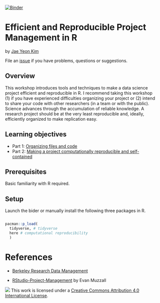 
[![Binder](https://mybinder.org/badge_logo.svg)](https://mybinder.org/v2/gh/dlab-berkeley/efficient-reproducible-project-management-in-R/master?urlpath=rstudio)

# Efficient and Reproducible Project Management in R

by [Jae Yeon Kim](https://jaeyk.github.io/)

File an [issue](https://github.com/dlab-berkeley/efficient-reproducible-project-management-in-R/issues) if you have problems, questions or suggestions.

## Overview 

This workshop introduces tools and techniques to make a data science project efficient and reproducible in R. I recommend taking this workshop (1) if you have experienced difficulties organizing your project or (2) intend to share your code with other researchers (in a team or with the public). Science advances through the accumulation of reliable knowledge. A research project should be at the very least reproducible and, ideally, efficiently organized to make replication easy.

## Learning objectives 

- Part 1: [Organizing files and code](https://github.com/dlab-berkeley/efficient-reproducible-project-management-in-R/blob/master/code/01_organizing_files.Rmd)
- Part 2: [Making a project computationally reproducible and self-contained](https://github.com/dlab-berkeley/efficient-reproducible-project-management-in-R/blob/master/code/02_computational_reproducibility.Rmd)

## Prerequisites 

Basic familiarity with R required. 

## Setup 

Launch the bider or manually install the following three packages in R. 

```r

pacman::p_load(
  tidyverse, # tidyverse 
  here # computational reproducibility 
  )

```

# References 

- [Berkeley Research Data Management](https://researchdata.berkeley.edu/)

- [RStudio-Project-Management](https://github.com/dlab-berkeley/RStudio-Project-Management) by Evan Muzzall 

![](https://i.creativecommons.org/l/by/4.0/88x31.png) This work is licensed under a [Creative Commons Attribution 4.0 International License](https://creativecommons.org/licenses/by/4.0/).
